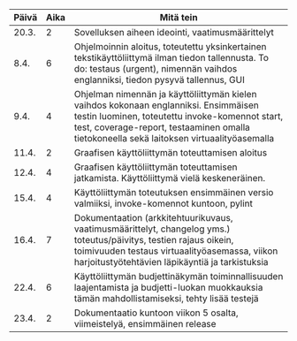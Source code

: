 | Päivä  | Aika | Mitä tein |
| ------ | ---- | --------- |
| 20.3.  |  2   | Sovelluksen aiheen ideointi, vaatimusmäärittelyt |
| 8.4.  |  6   | Ohjelmoinnin aloitus, toteutettu yksinkertainen tekstikäyttöliittymä ilman tiedon tallennusta. To do: testaus (urgent), nimennän vaihdos englanniksi, tiedon pysyvä tallennus, GUI|
| 9.4.  |  4   | Ohjelman nimennän ja käyttöliittymän kielen vaihdos kokonaan englanniksi. Ensimmäisen testin luominen, toteutettu invoke-komennot start, test, coverage-report, testaaminen omalla tietokoneella sekä laitoksen virtuaalityöasemalla |
| 11.4.  |  2   | Graafisen käyttöliittymän toteuttamisen aloitus |
| 12.4.  |  4   | Graafisen käyttöliittymän toteuttamisen jatkamista. Käyttöliittymä vielä keskeneräinen. |
| 15.4.  |  4   | Käyttöliittymän toteutuksen ensimmäinen versio valmiiksi, invoke-komennot kuntoon, pylint |
| 16.4.  |  7   | Dokumentaation (arkkitehtuurikuvaus, vaatimusmäärittelyt, changelog yms.) toteutus/päivitys, testien rajaus oikein, toimivuuden testaus virtuaalityöasemassa, viikon harjoitustyötehtävien läpikäyntiä ja tarkistuksia |
| 22.4.  |  6   | Käyttöliittymän budjettinäkymän toiminnallisuuden laajentamista ja budjetti-luokan muokkauksia tämän mahdollistamiseksi, tehty lisää testejä |
| 23.4.  |  2   | Dokumentaatio kuntoon viikon 5 osalta, viimeistelyä, ensimmäinen release |






